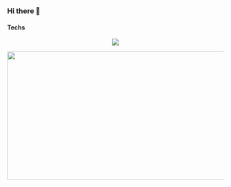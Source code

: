 ### Hi there 👋

####  Techs

<p align="center">
  <a href="https://skillicons.dev">
    <img src="https://skillicons.dev/icons?i=html,css,styledcomponents,tailwind,js,ts,react,redux,zustand,nextjs,pnpm,idea,webstorm,vscode,figma&theme=dark&perline=5" />
  </a>
</p>

<img
  src="https://render.gitanimals.org/farms/yhyunmin"
  width="600"
  height="300"
/>
